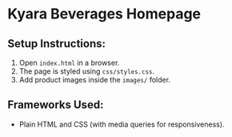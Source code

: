 # Kyara Beverages Homepage

## Setup Instructions:
1. Open `index.html` in a browser.
2. The page is styled using `css/styles.css`.
3. Add product images inside the `images/` folder.

## Frameworks Used:
- Plain HTML and CSS (with media queries for responsiveness).